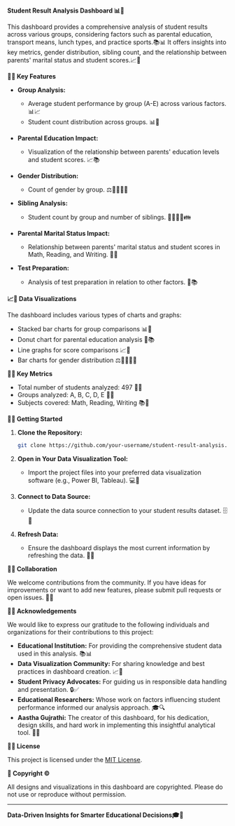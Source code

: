 **Student Result Analysis Dashboard 📊🎉**

This dashboard provides a comprehensive analysis of student results across various groups, considering factors such as parental education, transport means, lunch types, and practice sports.📚📊
It offers insights into key metrics, gender distribution, sibling count, and the relationship between parents' marital status and student scores.📈🎉


**🔑🚀 Key Features**

- **Group Analysis:** 
  - Average student performance by group (A-E) across various factors. 📊📈
  - Student count distribution across groups. 📊🎉

- **Parental Education Impact:**
  - Visualization of the relationship between parents' education levels and student scores. 📈📚

- **Gender Distribution:**
  - Count of gender by group. ⚖️👨‍👩‍👧‍👦

- **Sibling Analysis:**
  - Student count by group and number of siblings. 👨‍👩‍👧‍👦👪

- **Parental Marital Status Impact:**
  - Relationship between parents' marital status and student scores in Math, Reading, and Writing. 🤔💍

- **Test Preparation:**
  - Analysis of test preparation in relation to other factors. 🚀📚

**📈🎉 Data Visualizations**

The dashboard includes various types of charts and graphs:

- Stacked bar charts for group comparisons 📊🎉
- Donut chart for parental education analysis 🍩📚
- Line graphs for score comparisons 📈🚀
- Bar charts for gender distribution ⚖️👨‍👩‍👧‍👦

**🔢🎉 Key Metrics**

- Total number of students analyzed: 497 👤🎉
- Groups analyzed: A, B, C, D, E 🌟🎉
- Subjects covered: Math, Reading, Writing 📚🎉

**🚀🎉 Getting Started**

1. **Clone the Repository:**
   ```bash
   git clone https://github.com/your-username/student-result-analysis.git
   ```

2. **Open in Your Data Visualization Tool:**
   - Import the project files into your preferred data visualization software (e.g., Power BI, Tableau). 💻🎉

3. **Connect to Data Source:**
   - Update the data source connection to your student results dataset. 🗄️🎉

4. **Refresh Data:**
   - Ensure the dashboard displays the most current information by refreshing the data. 🔄🎉

**🤝🎉 Collaboration**

We welcome contributions from the community. If you have ideas for improvements or want to add new features, please submit pull requests or open issues. 🙌🎉

**🙏🎉 Acknowledgements**

We would like to express our gratitude to the following individuals and organizations for their contributions to this project:

* **Educational Institution:** For providing the comprehensive student data used in this analysis. 📚📊
* **Data Visualization Community:** For sharing knowledge and best practices in dashboard creation. 📈🎉
* **Student Privacy Advocates:** For guiding us in responsible data handling and presentation. 🔒✅
* **Educational Researchers:** Whose work on factors influencing student performance informed our analysis approach. 🎓🔍
* **Aastha Gujrathi:** The creator of this dashboard, for his dedication, design skills, and hard work in implementing this insightful analytical tool. 👏🎉

**📜🎉 License**

This project is licensed under the [MIT License](https://opensource.org/licenses/MIT).

**🎉 Copyright ©️**

All designs and visualizations in this dashboard are copyrighted. Please do not use or reproduce without permission.

---

**Data-Driven Insights for Smarter Educational Decisions🎓🎉**

